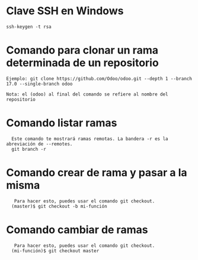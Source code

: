 # Clave SSH en Windows
```
ssh-keygen -t rsa
```
# Comando para clonar un rama determinada de un repositorio
```
Ejemplo: git clone https://github.com/Odoo/odoo.git --depth 1 --branch 17.0 --single-branch odoo

Nota: el (odoo) al final del comando se refiere al nombre del repositorio
```
# Comando listar ramas
```
  Este comando te mostrará ramas remotas. La bandera -r es la abreviación de --remotes.
  git branch -r
```
# Comando crear de rama y pasar a la misma
```
   Para hacer esto, puedes usar el comando git checkout.
  (master)$ git checkout -b mi-función
```
# Comando cambiar de ramas
```
   Para hacer esto, puedes usar el comando git checkout.
  (mi-función)$ git checkout master
```
